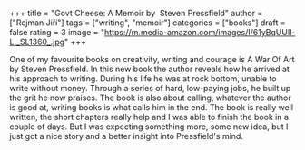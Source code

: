 +++
title = "Govt Cheese: A Memoir by  Steven Pressfield"
author = ["Rejman Jiří"]
tags = ["writing", "memoir"]
categories = ["books"]
draft = false
rating = 3
image = "https://m.media-amazon.com/images/I/61yBqUUIl-L._SL1360_.jpg"
+++

One of my favourite books on creativity, writing and courage is A War Of Art by Steven Pressfield. In this new book the author reveals how he arrived at his approach to writing. During his life he was at rock bottom, unable to write without money. Through a series of hard, low-paying jobs, he built up the grit he now praises. The book is also about calling, whatever the author is good at, writing books is what calls him in the end. The book is really well written, the short chapters really help and I was able to finish the book in a couple of days. But I was expecting something more, some new idea, but I just got a nice story and a better insight into Pressfield's mind.

<!--more-->
